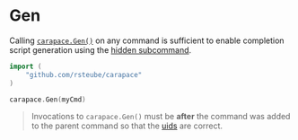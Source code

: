 # Gen

Calling [`carapace.Gen()`](https://pkg.go.dev/github.com/rsteube/carapace#Gen) on any command is sufficient to enable completion script generation using the [hidden subcommand](./gen/hiddenSubcommand.md).

```go
import (
    "github.com/rsteube/carapace"
)

carapace.Gen(myCmd)
```

> Invocations to `carapace.Gen()` must be **after** the command was added to the parent command so that the [uids](./gen/uid.md) are correct.
